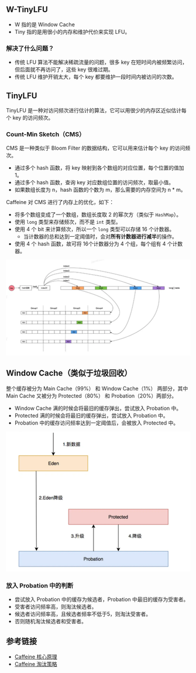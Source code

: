 ## W-TinyLFU
* W 指的是 Window Cache
* Tiny 指的是用很小的内存和维护代价来实现 LFU。

### 解决了什么问题？
* 传统 LFU 算法不能解决稀疏流量的问题，很多 key 在短时间内被频繁访问，但后面就不再访问了，这些 key 很难过期。
* 传统 LFU 维护开销太大，每个 key 都要维护一段时间内被访问的次数。

## TinyLFU
TinyLFU 是一种对访问频次进行估计的算法，它可以用很少的内存区近似估计每个 key 的访问频次。

### Count-Min Sketch（CMS）
CMS 是一种类似于 Bloom Filter 的数据结构，它可以用来估计每个 key 的访问频次。
* 通过多个 hash 函数，将 key 映射到各个数组的对应位置，每个位置的值加 1。
* 通过多个 hash 函数，查询 key 对应数组位置的访问频次，取最小值。
* 如果数组长度为 n，hash 函数的个数为 m，那么需要的内存空间为 n * m。

Caffeine 对 CMS 进行了内存上的优化，如下：
* 将多个数组变成了一个数组，数组长度取 2 的幂次方（类似于 `HashMap`）。
* 使用 `long` 类型来存储频次，而不是 `int` 类型。
* 使用 4 个 bit 来计算频次，所以一个 `long` 类型可以存储 16 个计数器。
  * 当计数器的总和达到一定阈值时，会对**所有计数器进行减半**的操作。
* 使用 4 个 hash 函数，故可将 16个计数器分为 4 个组，每个组有 4 个计数器。

<img src="/knowledge/assets/caffeine/cms.png" width="900">

## Window Cache（类似于垃圾回收）
整个缓存被分为 Main Cache（99%） 和 Window Cache（1%） 两部分，其中 Main Cache 又被分为 Protected（80%） 和 Probation（20%）两部分。
* Window Cache 满的时候会将最旧的缓存弹出，尝试放入 Probation 中。
* Protected 满的时候会将最旧的缓存弹出，尝试放入 Probation 中。
* Probation 中的缓存访问频率达到一定阈值后，会被放入 Protected 中。

<img src="/knowledge/assets/caffeine/w.png" width="750">

### 放入 Probation 中的判断
* 尝试放入 Probation 中的缓存为候选者，Probation 中最旧的缓存为受害者。
* 受害者访问频率高，则淘汰候选者。
* 候选者访问频率高，且候选者频率不低于5，则淘汰受害者。
* 否则随机淘汰候选者和受害者。

## 参考链接
* [Caffeine 核心原理](https://www.jianshu.com/p/3c6161e5337b)
* [Caffeine 淘汰策略](https://juejin.cn/post/6844903670014803981)